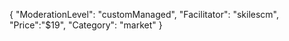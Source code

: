 {
"ModerationLevel": "customManaged",
"Facilitator": "skilescm",
"Price":"$19",
"Category": "market"
}
